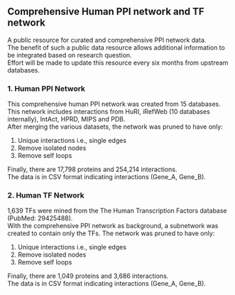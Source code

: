 ## Comprehensive Human PPI network and TF network
A public resource for curated and comprehensive PPI network data.  
The benefit of such a public data resource allows additional information to be integrated based on research question.  
Effort will be made to update this resource every six months from upstream databases.

### 1. Human PPI Network
This comprehensive human PPI network was created from 15 databases.  
This network includes interactions from HuRI, iRefWeb (10 databases internally), IntAct, HPRD, MIPS and PDB.  
After merging the various datasets, the network was pruned to have only:
1. Unique interactions i.e., single edges
2. Remove isolated nodes
3. Remove self loops

Finally, there are 17,798 proteins and 254,214 interactions.  
The data is in CSV format indicating interactions (Gene_A, Gene_B).  


### 2. Human TF Network
1,639 TFs were mined from the The Human Transcription Factors database (PubMed: 29425488).  
With the comprehensive PPI network as background, a subnetwork was created to contain only the TFs.
The network was pruned to have only:
1. Unique interactions i.e., single edges
2. Remove isolated nodes
3. Remove self loops

Finally, there are 1,049 proteins and 3,686 interactions.  
The data is in CSV format indicating interactions (Gene_A, Gene_B). 
